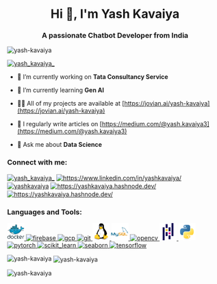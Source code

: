 <h1 align="center">Hi 👋, I'm Yash Kavaiya</h1>
<h3 align="center">A passionate Chatbot Developer from India</h3>

<p align="left"> <img src="https://komarev.com/ghpvc/?username=yash-kavaiya&label=Profile%20views&color=0e75b6&style=flat" alt="yash-kavaiya" /> </p>
<p align="left"> <a href="https://twitter.com/yash_kavaiya_" target="blank"><img src="https://img.shields.io/twitter/follow/yash_kavaiya_?logo=twitter&style=for-the-badge" alt="yash_kavaiya_" /></a> </p>

- 🔭 I’m currently working on **Tata Consultancy Service**

- 🌱 I’m currently learning **Gen AI**

- 👨‍💻 All of my projects are available at [https://jovian.ai/yash-kavaiya](https://jovian.ai/yash-kavaiya)

- 📝 I regularly write articles on [https://medium.com/@yash.kavaiya3](https://medium.com/@yash.kavaiya3)

- 💬 Ask me about **Data Science**

<h3 align="left">Connect with me:</h3>
<p align="left">
<a href="https://twitter.com/yash_kavaiya_" target="blank"><img align="center" src="https://raw.githubusercontent.com/rahuldkjain/github-profile-readme-generator/master/src/images/icons/Social/twitter.svg" alt="yash_kavaiya_" height="30" width="40" /></a>
<a href="https://linkedin.com/in/https://www.linkedin.com/in/yashkavaiya/" target="blank"><img align="center" src="https://raw.githubusercontent.com/rahuldkjain/github-profile-readme-generator/master/src/images/icons/Social/linked-in-alt.svg" alt="https://www.linkedin.com/in/yashkavaiya/" height="30" width="40" /></a>
<a href="https://kaggle.com/yashkavaiya" target="blank"><img align="center" src="https://raw.githubusercontent.com/rahuldkjain/github-profile-readme-generator/master/src/images/icons/Social/kaggle.svg" alt="yashkavaiya" height="30" width="40" /></a>
<a href="https://hashnode.com/https://yashkavaiya.hashnode.dev/" target="blank"><img align="center" src="https://raw.githubusercontent.com/rahuldkjain/github-profile-readme-generator/master/src/images/icons/Social/hashnode.svg" alt="https://yashkavaiya.hashnode.dev/" height="30" width="40" /></a>
<a href="https://medium.com/https://yashkavaiya.hashnode.dev/" target="blank"><img align="center" src="https://raw.githubusercontent.com/rahuldkjain/github-profile-readme-generator/master/src/images/icons/Social/medium.svg" alt="https://yashkavaiya.hashnode.dev/" height="30" width="40" /></a>
</p>

<h3 align="left">Languages and Tools:</h3>
<p align="left"> <a href="https://www.docker.com/" target="_blank" rel="noreferrer"> <img src="https://raw.githubusercontent.com/devicons/devicon/master/icons/docker/docker-original-wordmark.svg" alt="docker" width="40" height="40"/> </a> <a href="https://firebase.google.com/" target="_blank" rel="noreferrer"> <img src="https://www.vectorlogo.zone/logos/firebase/firebase-icon.svg" alt="firebase" width="40" height="40"/> </a> <a href="https://cloud.google.com" target="_blank" rel="noreferrer"> <img src="https://www.vectorlogo.zone/logos/google_cloud/google_cloud-icon.svg" alt="gcp" width="40" height="40"/> </a> <a href="https://git-scm.com/" target="_blank" rel="noreferrer"> <img src="https://www.vectorlogo.zone/logos/git-scm/git-scm-icon.svg" alt="git" width="40" height="40"/> </a> <a href="https://www.linux.org/" target="_blank" rel="noreferrer"> <img src="https://raw.githubusercontent.com/devicons/devicon/master/icons/linux/linux-original.svg" alt="linux" width="40" height="40"/> </a> <a href="https://www.mysql.com/" target="_blank" rel="noreferrer"> <img src="https://raw.githubusercontent.com/devicons/devicon/master/icons/mysql/mysql-original-wordmark.svg" alt="mysql" width="40" height="40"/> </a> <a href="https://opencv.org/" target="_blank" rel="noreferrer"> <img src="https://www.vectorlogo.zone/logos/opencv/opencv-icon.svg" alt="opencv" width="40" height="40"/> </a> <a href="https://pandas.pydata.org/" target="_blank" rel="noreferrer"> <img src="https://raw.githubusercontent.com/devicons/devicon/2ae2a900d2f041da66e950e4d48052658d850630/icons/pandas/pandas-original.svg" alt="pandas" width="40" height="40"/> </a> <a href="https://www.python.org" target="_blank" rel="noreferrer"> <img src="https://raw.githubusercontent.com/devicons/devicon/master/icons/python/python-original.svg" alt="python" width="40" height="40"/> </a> <a href="https://pytorch.org/" target="_blank" rel="noreferrer"> <img src="https://www.vectorlogo.zone/logos/pytorch/pytorch-icon.svg" alt="pytorch" width="40" height="40"/> </a> <a href="https://scikit-learn.org/" target="_blank" rel="noreferrer"> <img src="https://upload.wikimedia.org/wikipedia/commons/0/05/Scikit_learn_logo_small.svg" alt="scikit_learn" width="40" height="40"/> </a> <a href="https://seaborn.pydata.org/" target="_blank" rel="noreferrer"> <img src="https://seaborn.pydata.org/_images/logo-mark-lightbg.svg" alt="seaborn" width="40" height="40"/> </a> <a href="https://www.tensorflow.org" target="_blank" rel="noreferrer"> <img src="https://www.vectorlogo.zone/logos/tensorflow/tensorflow-icon.svg" alt="tensorflow" width="40" height="40"/> </a> </p>

<p><img align="left" src="https://github-readme-stats.vercel.app/api/top-langs?username=yash-kavaiya&show_icons=true&locale=en&layout=compact" alt="yash-kavaiya" /></p>

<p>&nbsp;<img align="center" src="https://github-readme-stats.vercel.app/api?username=yash-kavaiya&show_icons=true&locale=en" alt="yash-kavaiya" /></p>

<p><img align="center" src="https://github-readme-streak-stats.herokuapp.com/?user=yash-kavaiya&" alt="yash-kavaiya" /></p>
